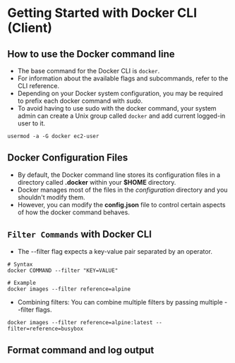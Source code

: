 # Getting Started with Docker CLI (Client)

## How to use the Docker command line

- The base command for the Docker CLI is `docker`.
- For information about the available flags and subcommands, refer to the CLI reference.
- Depending on your Docker system configuration, you may be required to prefix each docker command with _sudo_.
- To avoid having to use sudo with the docker command, your system admin can create a Unix group called `docker` and add current logged-in user to it.

```
usermod -a -G docker ec2-user

```

## Docker Configuration Files

- By default, the Docker command line stores its configuration files in a directory called **.docker** within your **$HOME** directory.
- Docker manages most of the files in the _configuration_ directory and you shouldn't modify them.
- However, you can modify the **config.json** file to control certain aspects of how the docker command behaves.

## `Filter Commands` with Docker CLI

- The --filter flag expects a key-value pair separated by an operator.

```
# Syntax
docker COMMAND --filter "KEY=VALUE"

# Example
docker images --filter reference=alpine
```

- Combining filters: You can combine multiple filters by passing multiple --filter flags.

```
docker images --filter reference=alpine:latest --filter=reference=busybox

```

## Format command and log output
